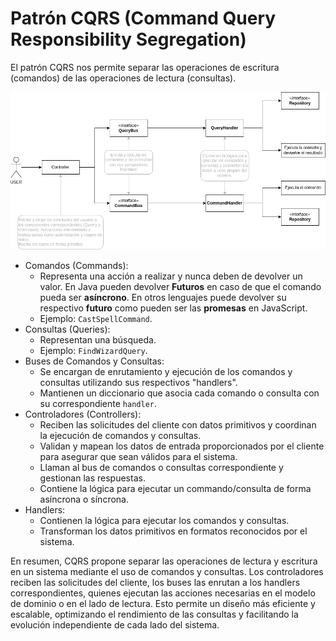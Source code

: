 # Patrón CQRS (Command Query Responsibility Segregation)

El patrón CQRS nos permite separar las operaciones de escritura (comandos) de las operaciones de lectura (consultas).

![UML.png](docs/UML.png)

- Comandos (Commands):
    - Representa una acción a realizar y nunca deben de devolver un valor. En Java pueden devolver **Futuros** en caso de que el comando
      pueda ser **asíncrono**. En otros lenguajes puede devolver su respectivo **futuro** como pueden ser las **promesas** en JavaScript.
    - Ejemplo: `CastSpellCommand`.
- Consultas (Queries):
    - Representan una búsqueda.
    - Ejemplo: `FindWizardQuery`.
- Buses de Comandos y Consultas:
    - Se encargan de enrutamiento y ejecución de los comandos y consultas utilizando sus respectivos "handlers".
    - Mantienen un diccionario que asocia cada comando o consulta con su correspondiente `handler`.
- Controladores (Controllers):
    - Reciben las solicitudes del cliente con datos primitivos y coordinan la ejecución de comandos y consultas.
    - Validan y mapean los datos de entrada proporcionados por el cliente para asegurar que sean válidos para el sistema.
    - Llaman al bus de comandos o consultas correspondiente y gestionan las respuestas.
    - Contiene la lógica para ejecutar un commando/consulta de forma asíncrona o síncrona.
- Handlers:
    - Contienen la lógica para ejecutar los comandos y consultas.
    - Transforman los datos primitivos en formatos reconocidos por el sistema.

En resumen, CQRS propone separar las operaciones de lectura y escritura en un sistema mediante el uso de comandos y consultas. Los
controladores reciben las solicitudes del cliente, los buses las enrutan a los handlers correspondientes, quienes ejecutan las acciones
necesarias en el modelo de dominio o en el lado de lectura. Esto permite un diseño más eficiente y escalable, optimizando el rendimiento de
las consultas y facilitando la evolución independiente de cada lado del sistema.
